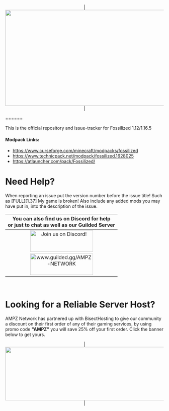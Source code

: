<p align="center">
| <img src="https://www.bisecthosting.com/images/CF/Fossilized/BH_FS_Header.png" alt="Get your server today!"  width="2255" height="305"></a>|
</p>
======

This is the official repository and issue-tracker for Fossilized 1.12/1.16.5
    
#### Modpack Links: 
+ https://www.curseforge.com/minecraft/modpacks/fossilized  
+ https://www.technicpack.net/modpack/fossilized.1628025  
+ https://atlauncher.com/pack/Fossilized/  
  
Need Help?
======
When reporting an issue put the version number before the issue title! Such as [FULL][1.37] My game is broken! Also include any added mods you may have put in, into the description of the issue. 
 

|You can also find us on Discord for help<br>or just to chat as well as our Guilded Server|
|:------------:|
|<a href="https://discord.gg/enrpMDd"><img src="https://discordapp.com/assets/fc0b01fe10a0b8c602fb0106d8189d9b.png" alt="Join us on Discord!"  width="200" height="68"></a>|
|<a href="https://www.guilded.gg/AMPZ-NETWORK"><img src="https://i.imgur.com/YQ9B9Eg.png" alt="www.guilded.gg/AMPZ-NETWORK"  width="200" height="68"></a>|
<br>

Looking for a Reliable Server Host?
======
AMPZ Network has partnered up with BisectHosting to give our community a discount on their first order of any of their gaming services, by using promo code **"AMPZ"** you will save 25% off your first order. Click the banner below to get yours. 

<p align="center">
| <a href="https://bisecthosting.com/AMPZ"><img src="https://www.bisecthosting.com/images/CF/Fossilized/BH_FS_PromoCard.png" alt="Get your server today!"  width="1920" height="170"></a>|
</p>
